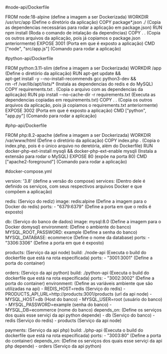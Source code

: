 #node-api/Dockerfile

FROM node:18-alpine (define a imagem a ser Dockerizada)
WORKDIR /usr/src/app (Define o diretório da aplicação)
COPY package*.json ./ (Copia as dependencias necessárias para rodar a aplicação em package.json)
RUN npm install (Roda o comando de intalação da dependncias)
COPY . . (Copia os outros arquivos da aplicação, pois já copiamos o package.json anteriormente)
EXPOSE 3001 (Porta em que é exposto a aplicação)
CMD ["node", "src/app.js"] (Comando para rodar a aplicação)


#python-api/Dockerfile

FROM python:3.11-slim (define a imagem a ser Dockerizada)
WORKDIR /app (Define o diretório da aplicação)
RUN apt-get update && \
    apt-get install -y --no-install-recommends gcc python3-dev && \
    rm -rf /var/lib/apt/lists/* (Instala as dependencias do redis e do MySQL)
COPY requirements.txt . (Copia o arquivo com as dependencias da aplicação)
RUN pip install --no-cache-dir -r requirements.txt (Executa as dependencias copiadas em requirements.txt)
COPY . . (Copia os outros arquivos da aplicação, pois já copiamos o requirements.txt anteriormente)
EXPOSE 3002 (Porta em que é exposto a aplicação)
CMD ["python", "app.py"] (Comando para rodar a aplicação)


#php-api/Dockerfile

FROM php:8.2-apache (define a imagem a ser Dockerizada)
WORKDIR /var/www/html (Define o diretório da aplicação)
COPY index.php . (Copia o index.php, pois é o único arquivo no deretória, além do Dockerfile)
RUN docker-php-ext-install mysqli && docker-php-ext-enable mysqli (Instala a extensão para rodar o MySQL)
EXPOSE 80 (expõe na porta 80)
CMD ["apache2-foreground"] (Comando para rodar a aplicação)


#docker-compose.yml

version: '3.8'  (define a versão do compose)
services:   (Dentro dele é definido os serviços, com seus respectivos arquivos Docker e que compõem a aplicação)

redis:  (Serviço do rediz)
  image: redis:alpine   (Define a imagem para o Docker do redis)
  ports:
    - "6379:6379"   (Define a porta em que o redis é exposto)

db: (Serviço do banco de dados)
  image: mysql:8.0  (Define a imagem para o Docker domysql)
  environment:  (Define o ambiente do banco)
    MYSQL_ROOT_PASSWORD: example    (Define a senha do banco)
    MYSQL_DATABASE: ecommerce   (Define o nome da database)
  ports:
    - "3306:3306"   (Define a porta em que é exposto)

products:   (Serviço da api node)
    build: ./node-api   (Executa o build do dockerfile que está na rota especificada)
    ports:
      - "3001:3001"     (Define a porta do container)

orders:   (Serviço da api python)
    build: ./python-api     (Executa o build do dockerfile que está na rota especificada)
    ports:
      - "3002:3002"     (Define a porta do container)
    environment:    (Define as variáveis ambiente que são utilizadas na api)
      - REDIS_HOST=redis    (Serviço do redis)
      - PRODUCTS_API_URL=http://products:3001/products      (url da api node)
      - MYSQL_HOST=db   (Host do banco)
      - MYSQL_USER=root     (usuário do banco)
      - MYSQL_PASSWORD=example      (senha do banco)
      - MYSQL_DB=ecommerce      (nome do banco)
    depends_on:     (Define os serviços dos quais esse serviçi da api python depende)
      - db      (Serviço do banco)
      - redis       (Serviço do redis)
      - products    (Serviço da api node)

payments:   (Serviço da api php)
    build: ./php-api    (Executa o build do dockerfile que está na rota especificada)
    ports:
      - "3003:80"   (Define a porta do container)
    depends_on:     (Define os serviços dos quais esse serviçi da api php depende)
      - orders      (Serviço da api python)
